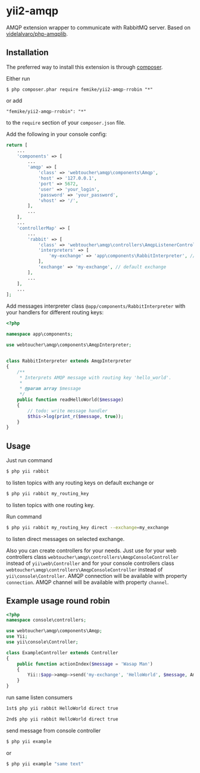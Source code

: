 yii2-amqp
=========

AMQP extension wrapper to communicate with RabbitMQ server. Based on [videlalvaro/php-amqplib](https://github.com/videlalvaro/php-amqplib).

## Installation

The preferred way to install this extension is through [composer](http://getcomposer.org/download/).

Either run

```
$ php composer.phar require femike/yii2-amqp-rrobin "*"
```

or add

```
"femike/yii2-amqp-rrobin": "*"
```

to the ```require``` section of your `composer.json` file.

Add the following in your console config:

```php
return [
    ...
    'components' => [
        ...
        'amqp' => [
            'class' => 'webtoucher\amqp\components\Amqp',
            'host' => '127.0.0.1',
            'port' => 5672,
            'user' => 'your_login',
            'password' => 'your_password',
            'vhost' => '/',
        ],
        ...
    ],
    ...
    'controllerMap' => [
        ...
        'rabbit' => [
            'class' => 'webtoucher\amqp\controllers\AmqpListenerController',
            'interpreters' => [
                'my-exchange' => 'app\components\RabbitInterpreter', // interpreters for each exchange
            ],
            'exchange' => 'my-exchange', // default exchange
        ],
        ...
    ],
    ...
];
```

Add messages interpreter class `@app/components/RabbitInterpreter` with your handlers for different routing keys:

```php
<?php

namespace app\components;

use webtoucher\amqp\components\AmqpInterpreter;


class RabbitInterpreter extends AmqpInterpreter
{
    /**
     * Interprets AMQP message with routing key 'hello_world'.
     *
     * @param array $message
     */
    public function readHelloWorld($message)
    {
        // todo: write message handler
        $this->log(print_r($message, true));
    }
}
```

## Usage

Just run command

```bash
$ php yii rabbit
```

to listen topics with any routing keys on default exchange or

```bash
$ php yii rabbit my_routing_key
```

to listen topics with one routing key.

Run command

```bash
$ php yii rabbit my_routing_key direct --exchange=my_exchange
```

to listen direct messages on selected exchange.

Also you can create controllers for your needs. Just use for your web controllers class
`webtoucher\amqp\controllers\AmqpConsoleController` instead of `yii\web\Controller` and for your console controllers
class `webtoucher\amqp\controllers\AmqpConsoleController` instead of `yii\console\Controller`. AMQP connection will be
available with property `connection`. AMQP channel will be available with property `channel`.


## Example usage round robin

```php
<?php
namespace console\controllers;

use webtoucher\amqp\components\Amqp;
use Yii;
use yii\console\Controller;

class ExampleController extends Controller
{
	public function actionIndex($message = 'Wasap Man')
	{
		Yii::$app->amqp->send('my-exchange', 'HelloWorld', $message, Amqp::TYPE_DIRECT, true);
	}
}
```

run same listen consumers

```bash
1st$ php yii rabbit HelloWorld direct true
```

```bash
2nd$ php yii rabbit HelloWorld direct true
```

send message from console controller

```bash
$ php yii example 
```

or

```bash
$ php yii example "same text"
```
